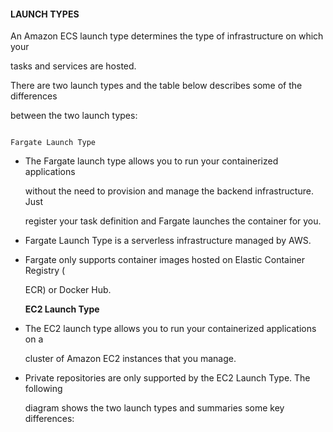 #### LAUNCH TYPES


An Amazon ECS launch type determines the type of infrastructure on which your

tasks and services are hosted.


There are two launch types and the table below describes some of the differences

between the two launch types:


```

Fargate Launch Type

```


- The Fargate launch type allows you to run your containerized applications

  without the need to provision and manage the backend infrastructure. Just

  register your task definition and Fargate launches the container for you.

- Fargate Launch Type is a serverless infrastructure managed by AWS.

- Fargate only supports container images hosted on Elastic Container Registry (

  ECR) or Docker Hub.

  **EC2 Launch Type**



- The EC2 launch type allows you to run your containerized applications on a

  cluster of Amazon EC2 instances that you manage.

- Private repositories are only supported by the EC2 Launch Type. The following

  diagram shows the two launch types and summaries some key differences:

